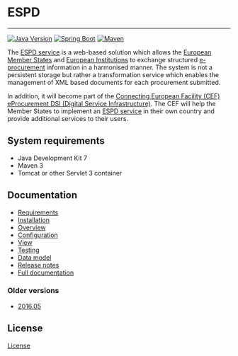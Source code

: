 # ESPD
---

[![Java Version](https://img.shields.io/badge/Java%20Development%20Kit-7%2B-blue.svg?style=flat)](http://www.oracle.com/technetwork/java/javase/downloads/index.html) 
[![Spring Boot](https://img.shields.io/badge/Spring%20Boot-1.3.3-green.svg?style=flat)](http://projects.spring.io/spring-boot) 
[![Maven](https://img.shields.io/badge/Maven-3.0%2B-blue.svg?style=flat)](https://maven.apache.org) 

The [ESPD service](https://ec.europa.eu/growth/tools-databases/espd) is a web-based solution which allows the [European Member States](http://europa.eu/about-eu/countries/index_en.htm) and [European Institutions](http://europa.eu/about-eu/institutions-bodies/)
to exchange structured [e-procurement](https://en.wikipedia.org/wiki/E-procurement) information in a harmonised manner. The system is not a persistent 
storage but rather a transformation service which enables the management of XML based documents for each
procurement submitted.

In addition, it will become part of the [Connecting European Facility (CEF)](https://ec.europa.eu/digital-single-market/en/connecting-europe-facility) [eProcurement DSI (Digital Service Infrastructure)](https://ec.europa.eu/cefdigital/wiki/display/CEFDIGITAL/eProcurement). 
The CEF will help the Member States to implement an [ESPD service](https://ec.europa.eu/growth/tools-databases/espd) in their own country and provide additional 
services to their users.

## System requirements

* Java Development Kit 7
* Maven 3
* Tomcat or other Servlet 3 container

## Documentation

* [Requirements](http://espd.github.io/espd/docs/html/requirements.html)
* [Installation](http://espd.github.io/espd/docs/html/installation.html)
* [Overview](http://espd.github.io/espd/docs/html/overview.html)
* [Configuration](http://espd.github.io/espd/docs/html/configuration.html)
* [View](http://espd.github.io/espd/docs/html/view.html)
* [Testing](http://espd.github.io/espd/docs/html/testing.html)
* [Data model](http://espd.github.io/espd/docs/html/dataModel.html)
* [Release notes](http://espd.github.io/espd/docs/html/releaseNotes.html)
* [Full documentation](http://espd.github.io/espd/docs/html/espd.html)

### Older versions

* [2016.05](https://github.com/ESPD/espd/blob/2016.05/espd-docs/src/main/asciidoc/espd.adoc)

## License

[License](http://espd.github.io/espd/docs/html/license.html)

